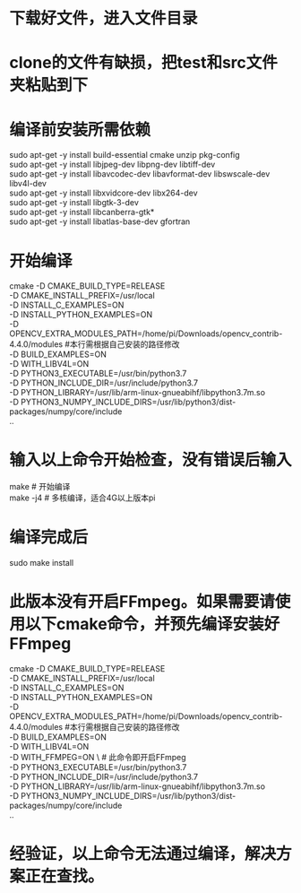 # 下载好文件，进入文件目录
# clone的文件有缺损，把test和src文件夹粘贴到下   
# 编译前安装所需依赖               
sudo apt-get -y install build-essential cmake unzip pkg-config       
sudo apt-get -y install libjpeg-dev libpng-dev libtiff-dev          
sudo apt-get -y install libavcodec-dev libavformat-dev libswscale-dev libv4l-dev               
sudo apt-get -y install libxvidcore-dev libx264-dev             
sudo apt-get -y install libgtk-3-dev            
sudo apt-get -y install libcanberra-gtk*            
sudo apt-get -y install libatlas-base-dev gfortran           
# 开始编译         
cmake -D CMAKE_BUILD_TYPE=RELEASE \
-D CMAKE_INSTALL_PREFIX=/usr/local \
-D INSTALL_C_EXAMPLES=ON \
-D INSTALL_PYTHON_EXAMPLES=ON \
-D OPENCV_EXTRA_MODULES_PATH=/home/pi/Downloads/opencv_contrib-4.4.0/modules \#本行需根据自己安装的路径修改     
-D BUILD_EXAMPLES=ON \
-D WITH_LIBV4L=ON \
-D PYTHON3_EXECUTABLE=/usr/bin/python3.7 \
-D PYTHON_INCLUDE_DIR=/usr/include/python3.7 \
-D PYTHON_LIBRARY=/usr/lib/arm-linux-gnueabihf/libpython3.7m.so \
-D PYTHON3_NUMPY_INCLUDE_DIRS=/usr/lib/python3/dist-packages/numpy/core/include \
..       
# 输入以上命令开始检查，没有错误后输入     
make # 开始编译          
make -j4 # 多核编译，适合4G以上版本pi            
# 编译完成后           
sudo make install         
# 此版本没有开启FFmpeg。如果需要请使用以下cmake命令，并预先编译安装好FFmpeg         
cmake -D CMAKE_BUILD_TYPE=RELEASE \
-D CMAKE_INSTALL_PREFIX=/usr/local \
-D INSTALL_C_EXAMPLES=ON \
-D INSTALL_PYTHON_EXAMPLES=ON \
-D OPENCV_EXTRA_MODULES_PATH=/home/pi/Downloads/opencv_contrib-4.4.0/modules \#本行需根据自己安装的路径修改     
-D BUILD_EXAMPLES=ON \
-D WITH_LIBV4L=ON \
-D WITH_FFMPEG=ON \ # 此命令即开启FFmpeg       
-D PYTHON3_EXECUTABLE=/usr/bin/python3.7 \
-D PYTHON_INCLUDE_DIR=/usr/include/python3.7 \
-D PYTHON_LIBRARY=/usr/lib/arm-linux-gnueabihf/libpython3.7m.so \
-D PYTHON3_NUMPY_INCLUDE_DIRS=/usr/lib/python3/dist-packages/numpy/core/include \
..        
# 经验证，以上命令无法通过编译，解决方案正在查找。
